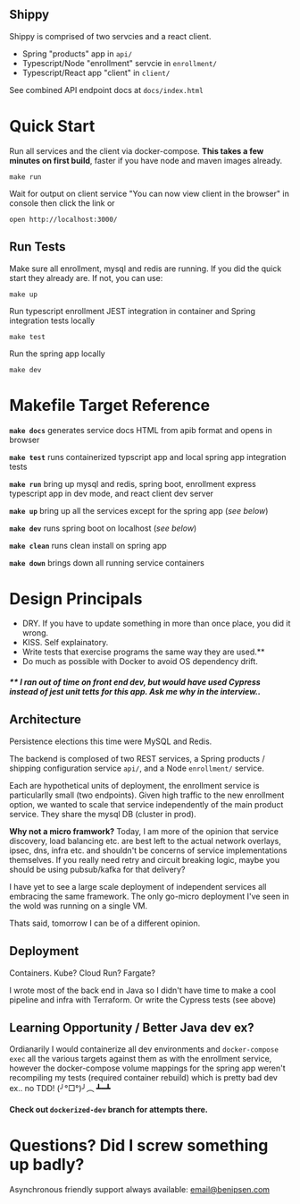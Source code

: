## Shippy

Shippy is comprised of two servcies and a react client.

* Spring "products" app in `api/`
* Typescript/Node "enrollment" servcie in `enrollment/`
* Typescript/React app "client" in `client/`

See combined API endpoint docs at `docs/index.html`


# Quick Start

Run all services and the client via docker-compose. **This takes a few minutes on first build**, faster if you have node and maven images already.

```
make run
```
Wait for output on client service "You can now view client in the browser" in console then click the link or
```
open http://localhost:3000/
```


## Run Tests

Make sure all enrollment, mysql and redis are running. If you did the quick start they already are. If not, you can use:
```
make up
```

Run typescript enrollment JEST integration in container and Spring integration tests locally
```
make test
```

Run the spring app locally
```
make dev
```


# Makefile Target Reference

**`make docs`** generates service docs HTML from apib format and opens in browser

**`make test`** runs containerized typscript app and local spring app integration tests

**`make run`** bring up mysql and redis, spring boot, enrollment express typescript app in dev mode, and react client dev server

**`make up`** bring up all the services except for the spring app (*see below*)

**`make dev`** runs spring boot on localhost (*see below*)

**`make clean`** runs clean install on spring app

**`make down`** brings down all running service containers

# Design Principals

* DRY. If you have to update something in more than once place, you did it wrong.
* KISS. Self explainatory.
* Write tests that exercise programs the same way they are used.**
* Do much as possible with Docker to avoid OS dependency drift.

##### ** *I ran out of time on front end dev, but would have used Cypress instead of jest unit tetts for this app. Ask me why in the interview.*.


## Architecture

Persistence elections this time were MySQL and Redis.

The backend is complosed of two REST services, a Spring products / shipping configuration service `api/`, and a Node `enrollment/` service.

Each are hypothetical units of deployment, the enrollment service is particularlly small (two endpoints). Given high traffic to the new enrollment option, we wanted to scale that service independently of the main product service. They share the mysql DB (cluster in prod).

**Why not a micro framwork?** Today, I am more of the opinion that service discovery, load balancing etc. are best left to the actual network overlays, ipsec, dns, infra etc. and shouldn't be concerns of service implementations themselves. If you really need retry and circuit breaking logic, maybe you should be using pubsub/kafka for that delivery?

I have yet to see a large scale deployment of independent services all embracing the same framework. The only go-micro deployment I've seen in the wold was running on a single VM.

Thats said, tomorrow I can be of a different opinion.


## Deployment

Containers. Kube? Cloud Run? Fargate?

I wrote most of the back end in Java so I didn't have time to make a cool pipeline and infra with Terraform. Or write the Cypress tests (see above)

## Learning Opportunity / Better Java dev ex?

Ordianarily I would containerize all dev environments and `docker-compose exec` all the various targets against them as with the enrollment service, however the docker-compose volume mappings for the spring app weren't recompiling my tests (required container rebuild) which is pretty bad dev ex.. no TDD! (╯°□°)╯︵ ┻━┻

#### Check out `dockerized-dev` branch for attempts there.


# Questions? Did I screw something up badly?

Asynchronous friendly support always available: email@benipsen.com



